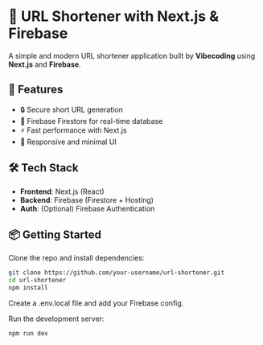 # 🔗 URL Shortener with Next.js & Firebase

A simple and modern URL shortener application built by **Vibecoding** using **Next.js** and **Firebase**.

## 🚀 Features

- 🔒 Secure short URL generation
- 🔄 Firebase Firestore for real-time database
- ⚡ Fast performance with Next.js
- 📱 Responsive and minimal UI

## 🛠️ Tech Stack

- **Frontend**: Next.js (React)
- **Backend**: Firebase (Firestore + Hosting)
- **Auth**: (Optional) Firebase Authentication

## 📦 Getting Started

Clone the repo and install dependencies:

```bash
git clone https://github.com/your-username/url-shortener.git
cd url-shortener
npm install
```

Create a .env.local file and add your Firebase config.

Run the development server:
```bash
npm run dev
```